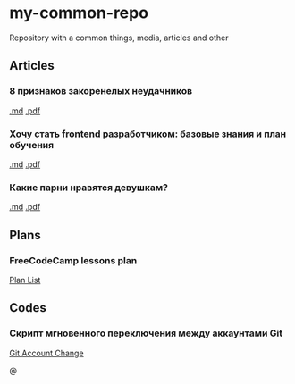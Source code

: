 # my-common-repo
Repository with a common things, media, articles and other

## Articles

### 8 признаков закоренелых неудачников
[.md](https://github.com/Vitaly2016A-s/my-common-repo/blob/master/articles/markdown/8-types-of-total-losers.md)
[.pdf](https://github.com/Vitaly2016A-s/my-common-repo/blob/master/articles/pdf/8-types-of-total-losers.pdf)

### Хочу стать frontend разработчиком: базовые знания и план обучения 
[.md](https://github.com/Vitaly2016A-s/my-common-repo/blob/master/articles/markdown/2019-02-15-ITc-i-wish-to-became-a-frontend-developer.md)
[.pdf](https://github.com/Vitaly2016A-s/my-common-repo/blob/master/articles/pdf/2019-02-15-ITc-i-wish-to-became-a-frontend-developer.pdf)

### Какие парни нравятся девушкам?
[.md](https://github.com/Vitaly2016A-s/my-common-repo/blob/master/articles/markdown/whats-boys-is-girls-like.md)
[.pdf](https://github.com/Vitaly2016A-s/my-common-repo/blob/master/articles/pdf/whats-boys-is-girls-like.pdf)


## Plans

### FreeCodeCamp lessons plan
[Plan List](https://github.com/Vitaly2016A-s/my-common-repo/blob/master/plans/Plan-of-FreeCodeCamp-lessons.md)


## Codes

### Скрипт мгновенного переключения между аккаунтами Git
[Git Account Change](https://github.com/Vitaly2016A-s/my-common-repo/blob/master/codes/bash/git-account-change.sh)

@
